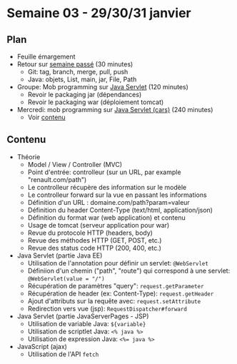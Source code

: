 # Semaine 03 - 29/30/31 janvier

## Plan

- Feuille émargement
- Retour sur [semaine passé](../semaine02) (30 minutes)
    - Git: tag, branch, merge, pull, push
    - Java: objets, List, main, jar, File, Path
- Groupe: Mob programming sur [Java Servlet](../../exercices/eugenp-javax-servlets) (120 minutes)
    - Revoir le packaging jar (dépendances)
    - Revoir le packaging war (déploiement tomcat)
- Mercredi: mob programming sur [Java Servlet (cars)](../../exercices/dubreuia-cars) (240 minutes)
    - Voir [contenu](#contenu)

## Contenu

- Théorie
    - Model / View / Controller (MVC)
    - Point d'entrée: controlleur (sur un URL, par example "renault.com/path")
    - Le controlleur récupère des information sur le modèle
    - Le controlleur forward sur la vue en passant les informations
    - Définition d'un URL : domaine.com/path?param=valeur
    - Définition du header Content-Type (text/html, application/json)
    - Définition du format war (web application) et contenu
    - Usage de tomcat (serveur application pour war)
    - Revue du protocole HTTP (headers, body)
    - Revue des méthodes HTTP (GET, POST, etc.)
    - Revue des status code HTTP (200, 400, etc.)
- Java Servlet (partie Java EE)
    - Utilisation de l'annotation pour définir un servlet: `@WebServlet`
    - Définiion d'un chemin ("path", "route") qui correspond à une servlet: `@WebServlet(value = "/")`
    - Récupération de paramètres "query": `request.getParameter`
    - Récupération de header (ex: Content-Type): `request.getHeader`
    - Ajout d'attributs sur la requête avec: `request.setAttribute`
    - Redirection vers vue (jsp): `RequestDispatcher#forward`
- Java Servlet (partie JavaServerPages - JSP)
    - Utilisation de variable Java: `${variable}`
    - Utilisation de scriptlet Java: `<% java %>`
    - Utilisation de expression Java: `<%= java %>`
- JavaScript (ajax)
    - Utilisation de l'API `fetch`
